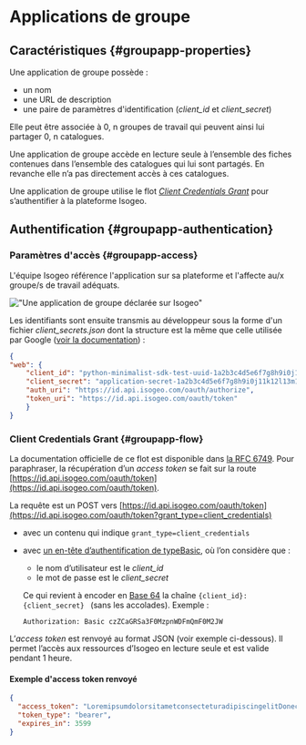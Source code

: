 # Applications de groupe

## Caractéristiques {#groupapp-properties}

Une application de groupe possède :

* un nom
* une URL de description
* une paire de paramètres d'identification (*client_id* et *client_secret*)

Elle peut être associée à 0, n groupes de travail qui peuvent ainsi lui partager 0, n catalogues.

Une application de groupe accède en lecture seule à l’ensemble des fiches contenues dans l’ensemble des catalogues qui lui sont partagés. En revanche elle n’a pas directement accès à ces catalogues.

Une application de groupe utilise le flot [_Client Credentials Grant_](https://tools.ietf.org/html/rfc6749#section-4.4) pour s’authentifier à la plateforme Isogeo.

## Authentification {#groupapp-authentication}

### Paramètres d'accès {#groupapp-access}

L'équipe Isogeo référence l'application sur sa plateforme et l'affecte au/x groupe/s de travail adéquats.

!["Une application de groupe déclarée sur Isogeo"](/assets/manage_app_group.png)

Les identifiants sont ensuite transmis au développeur sous la forme d'un fichier *client_secrets.json* dont la structure est la même que celle utilisée par Google ([voir la documentation](https://developers.google.com/api-client-library/python/guide/aaa_client_secrets)) :

```json
{
"web": {
    "client_id": "python-minimalist-sdk-test-uuid-1a2b3c4d5e6f7g8h9i0j11k12l",
    "client_secret": "application-secret-1a2b3c4d5e6f7g8h9i0j11k12l13m14n15o16p17Q18rS",
    "auth_uri": "https://id.api.isogeo.com/oauth/authorize",
    "token_uri": "https://id.api.isogeo.com/oauth/token"
    }
}
```

### Client Credentials Grant {#groupapp-flow}

La documentation officielle de ce flot est disponible dans [la RFC 6749](https://tools.ietf.org/html/rfc6749#section-4.4). Pour paraphraser, la récupération d’un _access token_ se fait sur la route [https://id.api.isogeo.com/oauth/token](https://id.api.isogeo.com/oauth/token).

La requête est un POST vers [https://id.api.isogeo.com/oauth/token](https://id.api.isogeo.com/oauth/token?grant_type=client_credentials)

* avec un contenu qui indique `grant_type=client_credentials`

* avec [un en-tête d’authentification de typeBasic](https://tools.ietf.org/html/rfc2617#section-2), où l’on considère que :

  * le nom d’utilisateur est le *client_id*
  * le mot de passe est le *client_secret*

  Ce qui revient à encoder en [Base 64](https://en.wikipedia.org/wiki/Base64) la chaîne `{client_id}:{client_secret} ` \(sans les accolades\). Exemple :

  `Authorization: Basic czZCaGRSa3F0MzpnWDFmQmF0M2JW`

L’_access token_ est renvoyé au format JSON \(voir exemple ci-dessous\). Il permet l’accès aux ressources d’Isogeo en lecture seule et est valide pendant 1 heure.

#### Exemple d'access token renvoyé

```json
{
  "access_token": "LoremipsumdolorsitametconsecteturadipiscingelitDonecmaurismaurisvariusacdictumvelviverrainvelitProinidvenenatisipsumutlaciniajustoFusceidexeratDuisutlectusinelitvehiculaconsequatvitaeacnullaDonecnibhnibhtristiqueatenimaliquamcursusultricesvelitQuisquepulvinarurnaveldictumefficiturvelitliberomollisduinecpulvinarliguladoloratquamSedtinciduntnequesitametvolutpat",
  "token_type": "bearer",
  "expires_in": 3599
}
```
